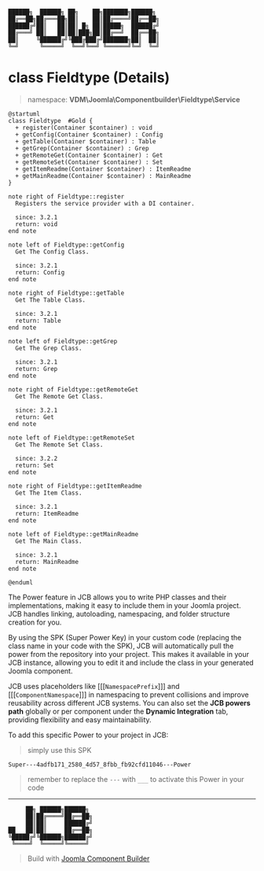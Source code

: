 ```
██████╗  ██████╗ ██╗    ██╗███████╗██████╗
██╔══██╗██╔═══██╗██║    ██║██╔════╝██╔══██╗
██████╔╝██║   ██║██║ █╗ ██║█████╗  ██████╔╝
██╔═══╝ ██║   ██║██║███╗██║██╔══╝  ██╔══██╗
██║     ╚██████╔╝╚███╔███╔╝███████╗██║  ██║
╚═╝      ╚═════╝  ╚══╝╚══╝ ╚══════╝╚═╝  ╚═╝
```
# class Fieldtype (Details)
> namespace: **VDM\Joomla\Componentbuilder\Fieldtype\Service**

```uml
@startuml
class Fieldtype  #Gold {
  + register(Container $container) : void
  + getConfig(Container $container) : Config
  + getTable(Container $container) : Table
  + getGrep(Container $container) : Grep
  + getRemoteGet(Container $container) : Get
  + getRemoteSet(Container $container) : Set
  + getItemReadme(Container $container) : ItemReadme
  + getMainReadme(Container $container) : MainReadme
}

note right of Fieldtype::register
  Registers the service provider with a DI container.

  since: 3.2.1
  return: void
end note

note left of Fieldtype::getConfig
  Get The Config Class.

  since: 3.2.1
  return: Config
end note

note right of Fieldtype::getTable
  Get The Table Class.

  since: 3.2.1
  return: Table
end note

note left of Fieldtype::getGrep
  Get The Grep Class.

  since: 3.2.1
  return: Grep
end note

note right of Fieldtype::getRemoteGet
  Get The Remote Get Class.

  since: 3.2.1
  return: Get
end note

note left of Fieldtype::getRemoteSet
  Get The Remote Set Class.

  since: 3.2.2
  return: Set
end note

note right of Fieldtype::getItemReadme
  Get The Item Class.

  since: 3.2.1
  return: ItemReadme
end note

note left of Fieldtype::getMainReadme
  Get The Main Class.

  since: 3.2.1
  return: MainReadme
end note
 
@enduml
```

The Power feature in JCB allows you to write PHP classes and their implementations, making it easy to include them in your Joomla project. JCB handles linking, autoloading, namespacing, and folder structure creation for you.

By using the SPK (Super Power Key) in your custom code (replacing the class name in your code with the SPK), JCB will automatically pull the power from the repository into your project. This makes it available in your JCB instance, allowing you to edit it and include the class in your generated Joomla component.

JCB uses placeholders like [[[`NamespacePrefix`]]] and [[[`ComponentNamespace`]]] in namespacing to prevent collisions and improve reusability across different JCB systems. You can also set the **JCB powers path** globally or per component under the **Dynamic Integration** tab, providing flexibility and easy maintainability.

To add this specific Power to your project in JCB:

> simply use this SPK
```
Super---4adfb171_2580_4d57_8fbb_fb92cfd11046---Power
```
> remember to replace the `---` with `___` to activate this Power in your code

---
```
     ██╗ ██████╗██████╗
     ██║██╔════╝██╔══██╗
     ██║██║     ██████╔╝
██   ██║██║     ██╔══██╗
╚█████╔╝╚██████╗██████╔╝
 ╚════╝  ╚═════╝╚═════╝
```
> Build with [Joomla Component Builder](https://git.vdm.dev/joomla/Component-Builder)

